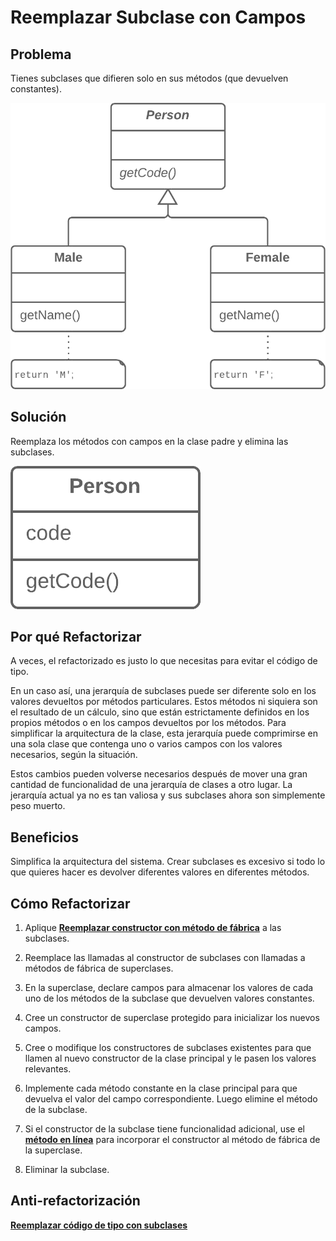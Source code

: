 # Reemplazar Subclase con Campos

## Problema
Tienes subclases que difieren solo en sus métodos (que devuelven constantes).

![Reemplazar Delegación con Campos - Antes](./assets/ReplaceSubclasswithFields-Before.png)

## Solución
Reemplaza los métodos con campos en la clase padre y elimina las subclases.

![Reemplazar Delegación con Campos - Después](./assets/ReplaceSubclasswithFields-After.png) 

## Por qué Refactorizar

A veces, el refactorizado es justo lo que necesitas para evitar el código de tipo.

En un caso así, una jerarquía de subclases puede ser diferente solo en los valores devueltos por métodos particulares. Estos métodos ni siquiera son el resultado de un cálculo, sino que están estrictamente definidos en los propios métodos o en los campos devueltos por los métodos. Para simplificar la arquitectura de la clase, esta jerarquía puede comprimirse en una sola clase que contenga uno o varios campos con los valores necesarios, según la situación.

Estos cambios pueden volverse necesarios después de mover una gran cantidad de funcionalidad de una jerarquía de clases a otro lugar. La jerarquía actual ya no es tan valiosa y sus subclases ahora son simplemente peso muerto.

## Beneficios

Simplifica la arquitectura del sistema. Crear subclases es excesivo si todo lo que quieres hacer es devolver diferentes valores en diferentes métodos.

## Cómo Refactorizar
1. Aplique **[Reemplazar constructor con método de fábrica](/RefactoringPattern/ReplaceConstructorWithFactoryMethod.md)** a las subclases.

2. Reemplace las llamadas al constructor de subclases con llamadas a métodos de fábrica de superclases.

3. En la superclase, declare campos para almacenar los valores de cada uno de los métodos de la subclase que devuelven valores constantes.

4. Cree un constructor de superclase protegido para inicializar los nuevos campos.

5. Cree o modifique los constructores de subclases existentes para que llamen al nuevo constructor de la clase principal y le pasen los valores relevantes.

6. Implemente cada método constante en la clase principal para que devuelva el valor del campo correspondiente. Luego elimine el método de la subclase.

7. Si el constructor de la subclase tiene funcionalidad adicional, use el **[método en línea](/RefactoringPattern/InlineMethod.md)** para incorporar el constructor al método de fábrica de la superclase.

8. Eliminar la subclase.


## Anti-refactorización
**[Reemplazar código de tipo con subclases](/RefactoringPattern/ReplaceTypeCodewithSubclasses.md)**